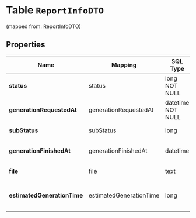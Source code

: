 
# Table `ReportInfoDTO`
(mapped from: ReportInfoDTO)

## Properties
Name | Mapping | SQL Type | Default | Type | Description | Notes
---- | ------- | -------- | ------- | ---- | ----------- | -----
**status** | status | long NOT NULL |  | [**ReportStatusType**](ReportStatusType.md) |  |  [foreignkey]
**generationRequestedAt** | generationRequestedAt | datetime NOT NULL |  | [**java.time.LocalDateTime**](java.time.LocalDateTime.md) | Дата и время запроса на генерацию. | 
**subStatus** | subStatus | long |  | [**ReportSubStatusType**](ReportSubStatusType.md) |  |  [optional] [foreignkey]
**generationFinishedAt** | generationFinishedAt | datetime |  | [**java.time.LocalDateTime**](java.time.LocalDateTime.md) | Дата и время завершения генерации. |  [optional]
**file** | file | text |  | **kotlin.String** | Ссылка на готовый отчет. |  [optional]
**estimatedGenerationTime** | estimatedGenerationTime | long |  | **kotlin.Long** | Ожидаемая продолжительность генерации в миллисекундах. |  [optional]








